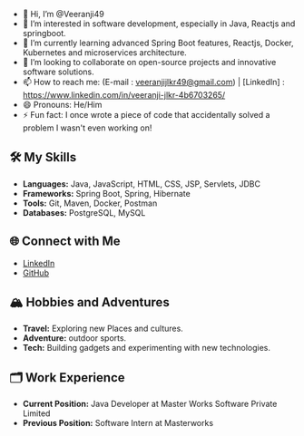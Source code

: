 - 👋 Hi, I’m @Veeranji49
- 👀 I’m interested in software development, especially in Java, Reactjs and springboot.
- 🌱 I’m currently learning advanced Spring Boot features, Reactjs, Docker, Kubernetes and microservices architecture.
- 💞️ I’m looking to collaborate on open-source projects and innovative software solutions.
- 📫 How to reach me: (E-mail : veeranjijlkr49@gmail.com) | [LinkedIn] : https://www.linkedin.com/in/veeranji-jlkr-4b6703265/ 
- 😄 Pronouns: He/Him
- ⚡ Fun fact: I once wrote a piece of code that accidentally solved a problem I wasn't even working on!

## 🛠️ My Skills

- **Languages:** Java, JavaScript, HTML, CSS, JSP, Servlets, JDBC
- **Frameworks:** Spring Boot, Spring, Hibernate
- **Tools:** Git, Maven, Docker, Postman
- **Databases:** PostgreSQL, MySQL

## 🌐 Connect with Me

- [LinkedIn](https://www.linkedin.com/in/veeranji-jlkr-4b6703265/)
- [GitHub](https://github.com/Veeranji49)


## 🏔️ Hobbies and Adventures

- **Travel:** Exploring new Places and cultures.
- **Adventure:**  outdoor sports.
- **Tech:** Building gadgets and experimenting with new technologies.

## 🗂️ Work Experience

- **Current Position:** Java Developer at Master Works Software Private Limited
- **Previous Position:** Software Intern at Masterworks


<!---
Veeranji49/Veeranji49 is a ✨ special ✨ repository because its `README.md` (this file) appears on your GitHub profile.
You can click the Preview link to take a look at your changes.
--->
